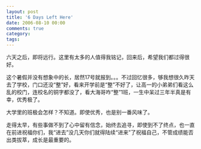 ```yaml
---
layout: post
title: '6 Days Left Here'
date: 2006-08-10 00:00
comments: true
category: 
tags:
---
```

    

六天之后，即将远行。这里有太多的人值得我铭记，回来后，希望我们都过得很好。

这个暑假并没有想象中的长，居然17号就报到。。。不过回忆很多，够我想很久昨天去了学校，门口还没“整”好，看来开学前是“整”不好了，让高一的小弟弟们看这么乱的校门，连校名的铜字都没了，看大海哥咋“整”1班，一生中呆过三年半真是有幸，优秀极了。

大学里的班极会怎样？不知道。即使优秀，也是别一番风味了。

走得太早，有些事做不到了心中留有信念，始终去追寻，即使到不了终点，也一直在前进祝福你们，我“进去”没几天你们就得陆续“进来”了祝福自己，不管成绩能否出类拔萃，成长是最重要的。
